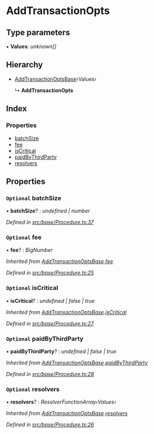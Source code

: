# AddTransactionOpts

## Type parameters

▪ **Values**: _unknown\[\]_

## Hierarchy

* [AddTransactionOptsBase](addtransactionoptsbase.md)‹Values›

  ↳ **AddTransactionOpts**

## Index

### Properties

* [batchSize](addtransactionopts.md#optional-batchsize)
* [fee](addtransactionopts.md#optional-fee)
* [isCritical](addtransactionopts.md#optional-iscritical)
* [paidByThirdParty](addtransactionopts.md#optional-paidbythirdparty)
* [resolvers](addtransactionopts.md#optional-resolvers)

## Properties

### `Optional` batchSize

• **batchSize**? : _undefined \| number_

_Defined in_ [_src/base/Procedure.ts:37_](https://github.com/PolymathNetwork/polymesh-sdk/blob/bf2b7a12/src/base/Procedure.ts#L37)

### `Optional` fee

• **fee**? : _BigNumber_

_Inherited from_ [_AddTransactionOptsBase_](addtransactionoptsbase.md)_._[_fee_](addtransactionoptsbase.md#optional-fee)

_Defined in_ [_src/base/Procedure.ts:25_](https://github.com/PolymathNetwork/polymesh-sdk/blob/bf2b7a12/src/base/Procedure.ts#L25)

### `Optional` isCritical

• **isCritical**? : _undefined \| false \| true_

_Inherited from_ [_AddTransactionOptsBase_](addtransactionoptsbase.md)_._[_isCritical_](addtransactionoptsbase.md#optional-iscritical)

_Defined in_ [_src/base/Procedure.ts:27_](https://github.com/PolymathNetwork/polymesh-sdk/blob/bf2b7a12/src/base/Procedure.ts#L27)

### `Optional` paidByThirdParty

• **paidByThirdParty**? : _undefined \| false \| true_

_Inherited from_ [_AddTransactionOptsBase_](addtransactionoptsbase.md)_._[_paidByThirdParty_](addtransactionoptsbase.md#optional-paidbythirdparty)

_Defined in_ [_src/base/Procedure.ts:28_](https://github.com/PolymathNetwork/polymesh-sdk/blob/bf2b7a12/src/base/Procedure.ts#L28)

### `Optional` resolvers

• **resolvers**? : _ResolverFunctionArray‹Values›_

_Inherited from_ [_AddTransactionOptsBase_](addtransactionoptsbase.md)_._[_resolvers_](addtransactionoptsbase.md#optional-resolvers)

_Defined in_ [_src/base/Procedure.ts:26_](https://github.com/PolymathNetwork/polymesh-sdk/blob/bf2b7a12/src/base/Procedure.ts#L26)

